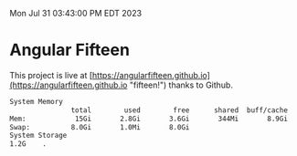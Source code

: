 Mon Jul 31 03:43:00 PM EDT 2023

# Angular Fifteen


This project is live at [https://angularfifteen.github.io](https://angularfifteen.github.io "fifteen!") thanks to Github.

```bash
System Memory
               total        used        free      shared  buff/cache   available
Mem:            15Gi       2.8Gi       3.6Gi       344Mi       8.9Gi        11Gi
Swap:          8.0Gi       1.0Mi       8.0Gi
System Storage
1.2G	.
```
